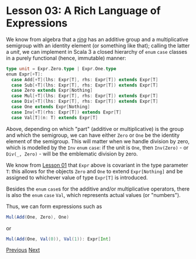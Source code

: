 Lesson 03: A Rich Language of Expressions
=========================================

We know from algebra that a [_ring_](https://en.wikipedia.org/wiki/Ring_(mathematics)) has an additive group and a
multiplicative semigroup with an identity element (or something like that); calling the latter a _unit_, we can implement in
Scala 3 a closed hierarchy of `enum` `case` classes in a purely functional (hence, immutable) manner:

```Scala
type unit = Expr.Zero.type | Expr.One.type
enum Expr[+T]:
  case Add[+T](lhs: Expr[T], rhs: Expr[T]) extends Expr[T]
  case Sub[+T](lhs: Expr[T], rhs: Expr[T]) extends Expr[T]
  case Zero extends Expr[Nothing]
  case Mul[+T](lhs: Expr[T], rhs: Expr[T]) extends Expr[T]
  case Div[+T](lhs: Expr[T], rhs: Expr[T]) extends Expr[T]
  case One extends Expr[Nothing]
  case Inv[+T](rhs: Expr[T]) extends Expr[T]
  case Val[T](n: T) extends Expr[T]
```

Above, depending on which "part" (additive or multiplicative) is the group and which the semigroup, we can have either `Zero`
or `One` be the identity element of the semigroup. This will matter when we handle division by zero, which is modelled by the
`Inv` `enum` `case`: if the unit is `One`, then `Inv(Zero)` - or `Div(_, Zero)` - will be the emblematic division by zero.

We know from [Lesson 01](https://github.com/sjbiaga/kittens/blob/main/covariant-1-contravariant/README.md) that `Expr` above
is covariant in the type parameter `T`: this allows for the objects `Zero` and `One` to extend `Expr[Nothing]` and be
assigned to whichever value of type `Expr[T]` is introduced.

Besides the `enum` `case`s for the additive and/or multiplicative operators, there is also the `enum` `case` `Val`, which
represents actual values (or "numbers").

Thus, we can form expressions such as

```Scala
Mul(Add(One, Zero), One)
```

or

```Scala
Mul(Add(One, Val(0)), Val(1)): Expr[Int]
```

[Previous](https://github.com/sjbiaga/kittens/blob/main/queens-2-heap/README.md) [Next](https://github.com/sjbiaga/kittens/blob/main/expr-02-eval/README.md)
